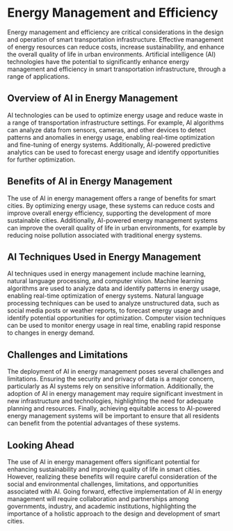 Energy Management and Efficiency
======================================================================================================

Energy management and efficiency are critical considerations in the design and operation of smart transportation infrastructure. Effective management of energy resources can reduce costs, increase sustainability, and enhance the overall quality of life in urban environments. Artificial intelligence (AI) technologies have the potential to significantly enhance energy management and efficiency in smart transportation infrastructure, through a range of applications.

Overview of AI in Energy Management
-----------------------------------

AI technologies can be used to optimize energy usage and reduce waste in a range of transportation infrastructure settings. For example, AI algorithms can analyze data from sensors, cameras, and other devices to detect patterns and anomalies in energy usage, enabling real-time optimization and fine-tuning of energy systems. Additionally, AI-powered predictive analytics can be used to forecast energy usage and identify opportunities for further optimization.

Benefits of AI in Energy Management
-----------------------------------

The use of AI in energy management offers a range of benefits for smart cities. By optimizing energy usage, these systems can reduce costs and improve overall energy efficiency, supporting the development of more sustainable cities. Additionally, AI-powered energy management systems can improve the overall quality of life in urban environments, for example by reducing noise pollution associated with traditional energy systems.

AI Techniques Used in Energy Management
---------------------------------------

AI techniques used in energy management include machine learning, natural language processing, and computer vision. Machine learning algorithms are used to analyze data and identify patterns in energy usage, enabling real-time optimization of energy systems. Natural language processing techniques can be used to analyze unstructured data, such as social media posts or weather reports, to forecast energy usage and identify potential opportunities for optimization. Computer vision techniques can be used to monitor energy usage in real time, enabling rapid response to changes in energy demand.

Challenges and Limitations
--------------------------

The deployment of AI in energy management poses several challenges and limitations. Ensuring the security and privacy of data is a major concern, particularly as AI systems rely on sensitive information. Additionally, the adoption of AI in energy management may require significant investment in new infrastructure and technologies, highlighting the need for adequate planning and resources. Finally, achieving equitable access to AI-powered energy management systems will be important to ensure that all residents can benefit from the potential advantages of these systems.

Looking Ahead
-------------

The use of AI in energy management offers significant potential for enhancing sustainability and improving quality of life in smart cities. However, realizing these benefits will require careful consideration of the social and environmental challenges, limitations, and opportunities associated with AI. Going forward, effective implementation of AI in energy management will require collaboration and partnerships among governments, industry, and academic institutions, highlighting the importance of a holistic approach to the design and development of smart cities.
